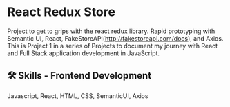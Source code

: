# React Redux Store

Project to get to grips with the react redux library. Rapid prototyping with Semantic UI, React, FakeStoreAPI(http://fakestoreapi.com/docs), and Axios.
This is Project 1 in a series of Projects to document my journey with React and Full Stack application development in JavaScript.


## 🛠 Skills - Frontend Development
Javascript, React, HTML, CSS, SemanticUI, Axios 
